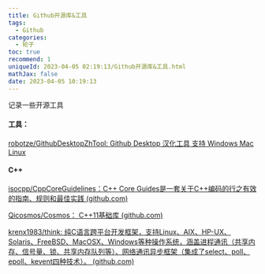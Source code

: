 ```yaml
---
title: Github开源库&工具
tags:
  - Github
categories:
  - 轮子
toc: true
recommend: 1
uniqueId: 2023-04-05 02:19:13/Github开源库&工具.html
mathJax: false
date: 2023-04-05 10:19:13
---
```

记录一些开源工具

<!-- more -->

#### 工具：

[robotze/GithubDesktopZhTool: Github Desktop 汉化工具 支持 Windows Mac Linux](https://github.com/robotze/GithubDesktopZhTool)



#### C++

[isocpp/CppCoreGuidelines：C++ Core Guides是一套关于C++编码的行之有效的指南、规则和最佳实践 (github.com)](https://github.com/isocpp/CppCoreGuidelines)

[Qicosmos/Cosmos： C++11基础库 (github.com)](https://github.com/qicosmos/cosmos)

[krenx1983/think: 纯C语言跨平台开发框架，支持Linux、AIX、HP-UX、Solaris、FreeBSD、MacOSX、Windows等种操作系统，涵盖进程通讯（共享内存、信号量、锁、共享内存队列等）、网络通讯异步框架（集成了select、poll、epoll、kevent四种技术）。 (github.com)](https://github.com/krenx1983/think)

